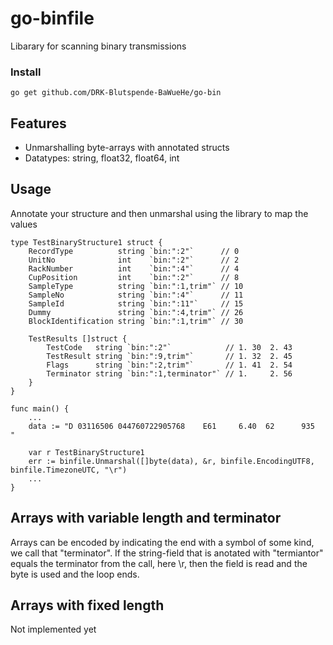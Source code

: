 # go-binfile
Libarary for scanning binary transmissions

### Install
```go get github.com/DRK-Blutspende-BaWueHe/go-bin```

## Features
  * Unmarshalling byte-arrays with annotated structs
  * Datatypes: string, float32, float64, int

## Usage
Annotate your structure and then unmarshal using the library to map the values
```
type TestBinaryStructure1 struct {
	RecordType          string `bin:":2"`      // 0
	UnitNo              int    `bin:":2"`      // 2
	RackNumber          int    `bin:":4"`      // 4
	CupPosition         int    `bin:":2"`      // 8
	SampleType          string `bin:":1,trim"` // 10
	SampleNo            string `bin:":4"`      // 11
	SampleId            string `bin:":11"`     // 15
	Dummy               string `bin:":4,trim"` // 26
	BlockIdentification string `bin:":1,trim"` // 30

	TestResults []struct {
		TestCode   string `bin:":2"`            // 1. 30  2. 43
		TestResult string `bin:":9,trim"`       // 1. 32  2. 45
		Flags      string `bin:":2,trim"`       // 1. 41  2. 54
		Terminator string `bin:":1,terminator"` // 1.     2. 56
	}
}

func main() {
    ...
    data := "D 03116506 044760722905768    E61     6.40  62      935  "
	
    var r TestBinaryStructure1
	err := binfile.Unmarshal([]byte(data), &r, binfile.EncodingUTF8, binfile.TimezoneUTC, "\r")
    ...
}
```

## Arrays with variable length and terminator
Arrays can be encoded by indicating the end with a symbol of some kind, we call that "terminator". If the string-field that is anotated with "termiantor" equals the terminator from the call, here \r, then the field is read and the byte is used and the loop ends. 

## Arrays with fixed length
Not implemented yet

    